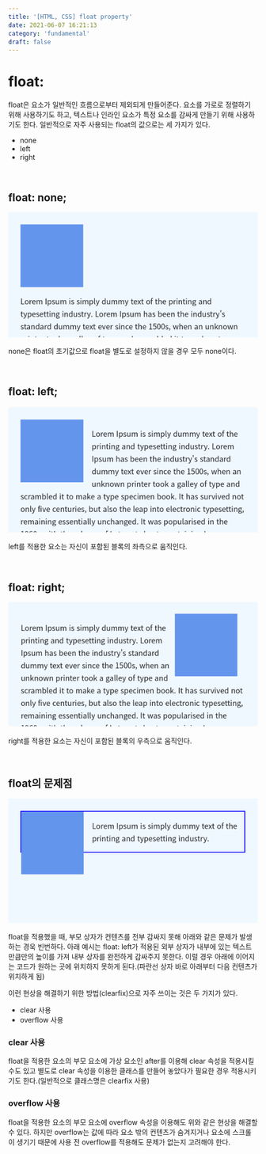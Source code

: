 ```yaml
---
title: '[HTML, CSS] float property'
date: 2021-06-07 16:21:13
category: 'fundamental'
draft: false
---
```


# float:

float은 요소가 일반적인 흐름으로부터 제외되게 만들어준다. 요소를 가로로 정렬하기 위해 사용하기도 하고, 텍스트나 인라인 요소가 특정 요소를 감싸게 만들기 위해 사용하기도 한다. 일반적으로 자주 사용되는 float의 값으로는 세 가지가 있다.

- none
- left
- right

<br />

## float: none;

![float none example](../../assets/post/fundamental/floatProperty/floatNone.png)

none은 float의 초기값으로 float을 별도로 설정하지 않을 경우 모두 none이다.

<br />

## float: left;

![float left example](../../assets/post/fundamental/floatProperty/floatLeft.png)

left를 적용한 요소는 자신이 포함된 블록의 좌측으로 움직인다.

<br />

## float: right;

![float right example](../../assets/post/fundamental/floatProperty/floatRight.png)

right를 적용한 요소는 자신이 포함된 블록의 우측으로 움직인다.

<br />

## float의 문제점

![float trouble example](../../assets/post/fundamental/floatProperty/floatPb.png)

float을 적용했을 때, 부모 상자가 컨텐츠를 전부 감싸지 못해 아래와 같은 문제가 발생하는 경욱 빈번하다. 아래 예시는 float: left가 적용된 외부 상자가 내부에 있는 텍스트만큼만의 높이를 가져 내부 상자를 완전하게 감싸주지 못한다. 이럴 경우 아래에 이어지는 코드가 원하는 곳에 위치하지 못하게 된다.(파란선 상자 바로 아래부터 다음 컨텐츠가 위치하게 됨)

이런 현상을 해결하기 위한 방법(clearfix)으로 자주 쓰이는 것은 두 가지가 있다.

- clear 사용
- overflow 사용

### clear 사용

float을 적용한 요소의 부모 요소에 가상 요소인 after를 이용해 clear 속성을 적용시킬 수도 있고 별도로 clear 속성을 이용한 클래스를 만들어 놓았다가 필요한 경우 적용시키기도 한다.(일반적으로 클래스명은 clearfix 사용)

### overflow 사용

float을 적용한 요소의 부모 요소에 overflow 속성을 이용해도 위와 같은 현상을 해결할 수 있다. 하지만 overflow는 값에 따라 요소 밖의 컨텐츠가 숨겨지거나 요소에 스크롤이 생기기 때문에 사용 전 overflow를 적용해도 문제가 없는지 고려해야 한다.

<br/>
<br/>
<br/>
<br/>
